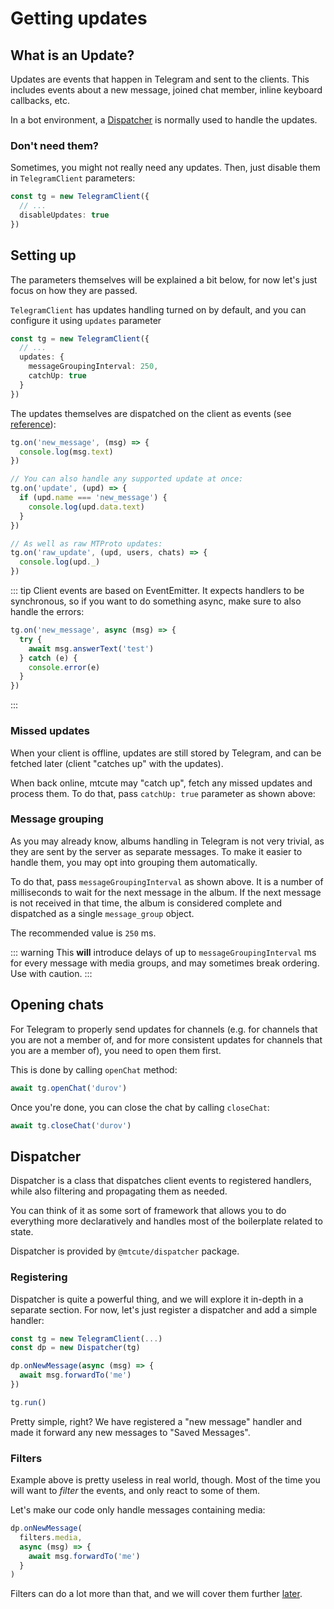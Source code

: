 # Getting updates

## What is an Update?

Updates are events that happen in Telegram and sent
to the clients. This includes events about a new message, joined chat member,
inline keyboard callbacks, etc.

In a bot environment, a [Dispatcher](/guide/dispatcher/intro.html) is normally used to handle the updates.

### Don't need them?

Sometimes, you might not really need any updates.
Then, just disable them in `TelegramClient` parameters:

```ts
const tg = new TelegramClient({
  // ...
  disableUpdates: true
})
```

## Setting up

The parameters themselves will be explained a bit below, for now let's just focus on how they are passed.

`TelegramClient` has updates handling turned on by default, and you can configure it using `updates` parameter

```ts
const tg = new TelegramClient({
  // ...
  updates: {
    messageGroupingInterval: 250,
    catchUp: true
  }
})
```

The updates themselves are dispatched on the client as events (see [reference](https://ref.mtcute.dev/classes/_mtcute_core.index.TelegramClient.html#on)):
```ts
tg.on('new_message', (msg) => {
  console.log(msg.text)
})

// You can also handle any supported update at once:
tg.on('update', (upd) => {
  if (upd.name === 'new_message') {
    console.log(upd.data.text)
  }
})

// As well as raw MTProto updates:
tg.on('raw_update', (upd, users, chats) => {
  console.log(upd._)
})
```

::: tip
Client events are based on EventEmitter. It expects handlers to be synchronous,
so if you want to do something async, make sure to also handle the errors:

```ts
tg.on('new_message', async (msg) => {
  try {
    await msg.answerText('test')
  } catch (e) {
    console.error(e)
  }
})
```
:::

### Missed updates

When your client is offline, updates are still stored by Telegram,
and can be fetched later (client "catches up" with the updates).

When back online, mtcute may "catch up", fetch any missed updates and
process them. To do that, pass `catchUp: true` parameter as shown above:

### Message grouping

As you may already know, albums handling in Telegram is not very trivial, as they are sent by the server
as separate messages. To make it easier to handle them, you may opt into grouping them automatically.

To do that, pass `messageGroupingInterval` as shown above. It is a number of milliseconds to wait
for the next message in the album. If the next message is not received in that time, the album is
considered complete and dispatched as a single `message_group` object.

The recommended value is `250` ms.

::: warning
This **will** introduce delays of up to `messageGroupingInterval` ms for every message with media groups,
and may sometimes break ordering. Use with caution.
:::

## Opening chats

For Telegram to properly send updates for channels (e.g. for channels that you are not a member of, 
and for more consistent updates for channels that you are a member of), you need to open them first. 

This is done by calling `openChat` method:

```ts
await tg.openChat('durov')
```

Once you're done, you can close the chat by calling `closeChat`:

```ts
await tg.closeChat('durov')
```

## Dispatcher

Dispatcher is a class that dispatches client events to registered handlers,
while also filtering and propagating them as needed.

You can think of it as some sort of framework that allows you to do everything
more declaratively and handles most of the boilerplate related to state.

Dispatcher is provided by `@mtcute/dispatcher` package.

### Registering

Dispatcher is quite a powerful thing, and we will explore it in-depth in
a separate section. For now, let's just register a dispatcher and add a simple handler:

```ts
const tg = new TelegramClient(...)
const dp = new Dispatcher(tg)

dp.onNewMessage(async (msg) => {
  await msg.forwardTo('me')
})

tg.run()
```

Pretty simple, right? We have registered a "new message" handler and made
it forward any new messages to "Saved Messages".

### Filters

Example above is pretty useless in real world, though. Most of the
time you will want to *filter* the events, and only react to some of them.

Let's make our code only handle messages containing media:

```ts
dp.onNewMessage(
  filters.media,
  async (msg) => {
    await msg.forwardTo('me')
  }
)
```

Filters can do a lot more than that, and
we will cover them further [later](../dispatcher/filters.html).
